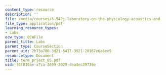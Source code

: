```yaml
---
content_type: resource
description: ''
file: /media/courses/6-542j-laboratory-on-the-physiology-acoustics-and-perception-of-speech-fall-2005/f0f810aea7ca36992029dea4ec39736e_term_prject_05.pdf
file_type: application/pdf
learning_resource_types:
- Labs
ocw_type: OCWFile
parent_title: Labs
parent_type: CourseSection
parent_uid: 2b73a700-3d21-6417-3921-20167e6a6ee9
resourcetype: Document
title: term_prject_05.pdf
uid: f0f810ae-a7ca-3699-2029-dea4ec39736e
---
```


